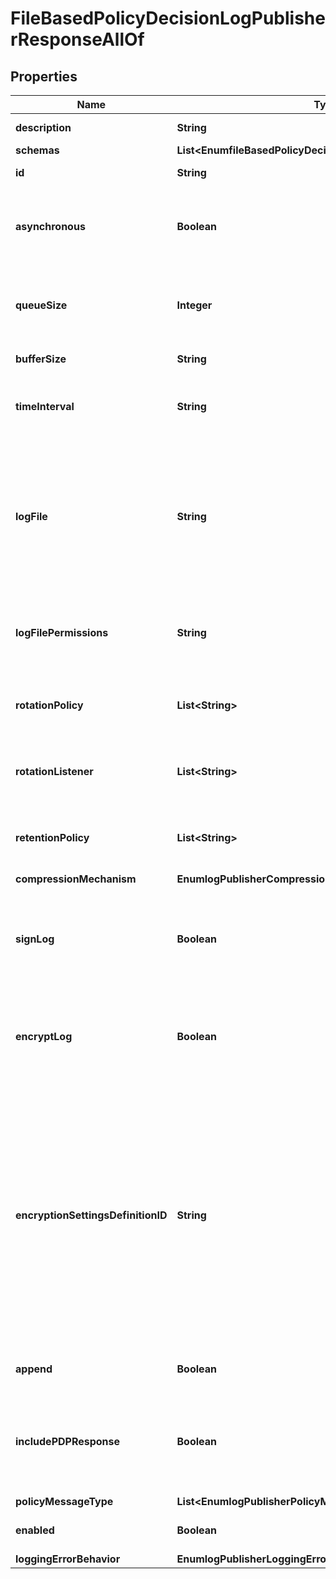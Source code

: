 

# FileBasedPolicyDecisionLogPublisherResponseAllOf


## Properties

| Name | Type | Description | Notes |
|------------ | ------------- | ------------- | -------------|
|**description** | **String** | A description for this Log Publisher |  [optional] |
|**schemas** | **List&lt;EnumfileBasedPolicyDecisionLogPublisherSchemaUrn&gt;** |  |  [optional] |
|**id** | **String** | Name of the Log Publisher |  [optional] |
|**asynchronous** | **Boolean** | Indicates whether the File Based Policy Decision Log Publisher will publish records asynchronously. |  [optional] |
|**queueSize** | **Integer** | The maximum number of log records that can be stored in the asynchronous queue. |  [optional] |
|**bufferSize** | **String** | Specifies the log file buffer size. |  [optional] |
|**timeInterval** | **String** | Specifies the interval at which to check whether the log files need to be rotated. |  [optional] |
|**logFile** | **String** | The file name to use for the log files generated by the File Based Policy Decision Log Publisher. The path to the file can be specified either as relative to the server root or as an absolute path. |  [optional] |
|**logFilePermissions** | **String** | The UNIX permissions of the log files created by this File Based Policy Decision Log Publisher. |  [optional] |
|**rotationPolicy** | **List&lt;String&gt;** | The rotation policy to use for the File Based Policy Decision Log Publisher . |  [optional] |
|**rotationListener** | **List&lt;String&gt;** | A listener that should be notified whenever a log file is rotated out of service. |  [optional] |
|**retentionPolicy** | **List&lt;String&gt;** | The retention policy to use for the File Based Policy Decision Log Publisher . |  [optional] |
|**compressionMechanism** | **EnumlogPublisherCompressionMechanismProp** |  |  [optional] |
|**signLog** | **Boolean** | Indicates whether the log should be cryptographically signed so that the log content cannot be altered in an undetectable manner. |  [optional] |
|**encryptLog** | **Boolean** | Indicates whether log files should be encrypted so that their content is not available to unauthorized users. |  [optional] |
|**encryptionSettingsDefinitionID** | **String** | Specifies the ID of the encryption settings definition that should be used to encrypt the data. If this is not provided, the server&#39;s preferred encryption settings definition will be used. The \&quot;encryption-settings list\&quot; command can be used to obtain a list of the encryption settings definitions available in the server. |  [optional] |
|**append** | **Boolean** | Specifies whether to append to existing log files. |  [optional] |
|**includePDPResponse** | **Boolean** | Indicates whether policy decision messages recorded by this log publisher will include the full response returned by the PDP. |  [optional] |
|**policyMessageType** | **List&lt;EnumlogPublisherPolicyMessageTypeProp&gt;** |  |  [optional] |
|**enabled** | **Boolean** | Indicates whether the Log Publisher is enabled for use. |  [optional] |
|**loggingErrorBehavior** | **EnumlogPublisherLoggingErrorBehaviorProp** |  |  [optional] |



